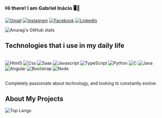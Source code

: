 ### Hi there! I am Gabriel Inácio 🖥️👋 

[![Gmail](https://img.shields.io/badge/WhatsApp-25D366?style=for-the-badge&logo=whatsapp&logoColor=white)](https://wa.link/uhxofs)
[![Instagram](https://img.shields.io/badge/Instagram-E4405F?style=for-the-badge&logo=instagram&logoColor=white)](https://www.instagram.com/gabriel.inaciooo/)
[![Facebook](https://img.shields.io/badge/Facebook-1877F2?style=for-the-badge&logo=facebook&logoColor=white)](https://www.facebook.com/gabriel.inacio.121/?locale=pt_BR)
[![LinkedIn](https://img.shields.io/badge/LinkedIn-0077B5?style=for-the-badge&logo=linkedin&logoColor=white)](https://www.linkedin.com/in/gabriel-in%C3%A1cio-rodrigues-silva-072029220/)

![Anurag's GitHub stats](https://github-readme-stats.vercel.app/api?username=GabrielInacior&show_icons=true&theme=tokyonight)

## Technologies that i use in my daily life

<div style="display: inline_block"><br/>
    <img align="center" alt="Html5" src="	https://img.shields.io/badge/HTML5-E34F26?style=for-the-badge&logo=html5&logoColor=white">
    <img align="center" alt="Css" src="https://img.shields.io/badge/CSS3-1572B6?style=for-the-badge&logo=css3&logoColor=white">
    <img align="center" alt="Saas" src="https://img.shields.io/badge/Sass-CC6699?style=for-the-badge&logo=sass&logoColor=white">
   <img align="center" alt="Javascript" src="https://img.shields.io/badge/JavaScript-323330?style=for-the-badge&logo=javascript&logoColor=F7DF1E">
   <img align="center" alt="TypeScript" src="https://img.shields.io/badge/TypeScript-007ACC?style=for-the-badge&logo=typescript&logoColor=white">
   <img align="center" alt="Python" src="https://img.shields.io/badge/Python-14354C?style=for-the-badge&logo=python&logoColor=white">
   <img align="center" alt="C" src="https://img.shields.io/badge/C-00599C?style=for-the-badge&logo=c&logoColor=white">
   <img align="center" alt="Java" src="https://img.shields.io/badge/Java-ED8B00?style=for-the-badge&logo=openjdk&logoColor=white">
   <img align="center" alt="Angular" src="https://img.shields.io/badge/Angular-DD0031?style=for-the-badge&logo=angular&logoColor=white">
   <img align="center" alt="Bootstrap" src="https://img.shields.io/badge/Bootstrap-563D7C?style=for-the-badge&logo=bootstrap&logoColor=white">
   <img align="center" alt="Node" src="https://img.shields.io/badge/Node.js-43853D?style=for-the-badge&logo=node.js&logoColor=white">
</div></br>


Completely passionate about technology, and looking to constantly evolve.

## About My Projects

![Top Langs](https://github-readme-stats.vercel.app/api/top-langs/?username=anuraghazra&hide_progress=true)
